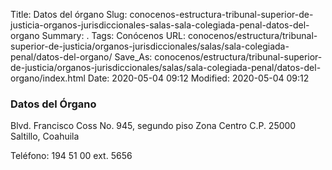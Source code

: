 Title: Datos del órgano
Slug: conocenos-estructura-tribunal-superior-de-justicia-organos-jurisdiccionales-salas-sala-colegiada-penal-datos-del-organo
Summary: .
Tags: Conócenos
URL: conocenos/estructura/tribunal-superior-de-justicia/organos-jurisdiccionales/salas/sala-colegiada-penal/datos-del-organo/
Save_As: conocenos/estructura/tribunal-superior-de-justicia/organos-jurisdiccionales/salas/sala-colegiada-penal/datos-del-organo/index.html
Date: 2020-05-04 09:12
Modified: 2020-05-04 09:12



### Datos del Órgano


Blvd. Francisco Coss No. 945, segundo piso
Zona Centro
C.P. 25000 
Saltillo, Coahuila

Teléfono: 194 51 00 ext. 5656





